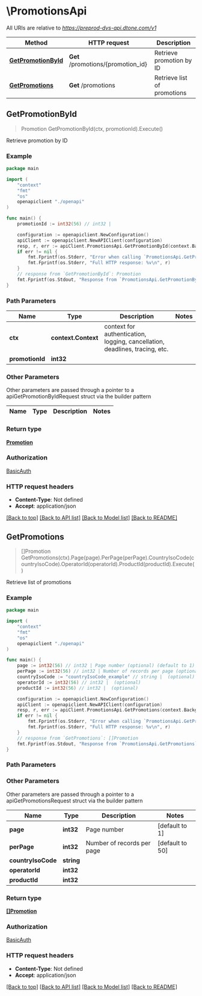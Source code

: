 # \PromotionsApi

All URIs are relative to *https://preprod-dvs-api.dtone.com/v1*

Method | HTTP request | Description
------------- | ------------- | -------------
[**GetPromotionById**](PromotionsApi.md#GetPromotionById) | **Get** /promotions/{promotion_id} | Retrieve promotion by ID
[**GetPromotions**](PromotionsApi.md#GetPromotions) | **Get** /promotions | Retrieve list of promotions



## GetPromotionById

> Promotion GetPromotionById(ctx, promotionId).Execute()

Retrieve promotion by ID

### Example

```go
package main

import (
    "context"
    "fmt"
    "os"
    openapiclient "./openapi"
)

func main() {
    promotionId := int32(56) // int32 | 

    configuration := openapiclient.NewConfiguration()
    apiClient := openapiclient.NewAPIClient(configuration)
    resp, r, err := apiClient.PromotionsApi.GetPromotionById(context.Background(), promotionId).Execute()
    if err != nil {
        fmt.Fprintf(os.Stderr, "Error when calling `PromotionsApi.GetPromotionById``: %v\n", err)
        fmt.Fprintf(os.Stderr, "Full HTTP response: %v\n", r)
    }
    // response from `GetPromotionById`: Promotion
    fmt.Fprintf(os.Stdout, "Response from `PromotionsApi.GetPromotionById`: %v\n", resp)
}
```

### Path Parameters


Name | Type | Description  | Notes
------------- | ------------- | ------------- | -------------
**ctx** | **context.Context** | context for authentication, logging, cancellation, deadlines, tracing, etc.
**promotionId** | **int32** |  | 

### Other Parameters

Other parameters are passed through a pointer to a apiGetPromotionByIdRequest struct via the builder pattern


Name | Type | Description  | Notes
------------- | ------------- | ------------- | -------------


### Return type

[**Promotion**](Promotion.md)

### Authorization

[BasicAuth](../README.md#BasicAuth)

### HTTP request headers

- **Content-Type**: Not defined
- **Accept**: application/json

[[Back to top]](#) [[Back to API list]](../README.md#documentation-for-api-endpoints)
[[Back to Model list]](../README.md#documentation-for-models)
[[Back to README]](../README.md)


## GetPromotions

> []Promotion GetPromotions(ctx).Page(page).PerPage(perPage).CountryIsoCode(countryIsoCode).OperatorId(operatorId).ProductId(productId).Execute()

Retrieve list of promotions

### Example

```go
package main

import (
    "context"
    "fmt"
    "os"
    openapiclient "./openapi"
)

func main() {
    page := int32(56) // int32 | Page number (optional) (default to 1)
    perPage := int32(56) // int32 | Number of records per page (optional) (default to 50)
    countryIsoCode := "countryIsoCode_example" // string |  (optional)
    operatorId := int32(56) // int32 |  (optional)
    productId := int32(56) // int32 |  (optional)

    configuration := openapiclient.NewConfiguration()
    apiClient := openapiclient.NewAPIClient(configuration)
    resp, r, err := apiClient.PromotionsApi.GetPromotions(context.Background()).Page(page).PerPage(perPage).CountryIsoCode(countryIsoCode).OperatorId(operatorId).ProductId(productId).Execute()
    if err != nil {
        fmt.Fprintf(os.Stderr, "Error when calling `PromotionsApi.GetPromotions``: %v\n", err)
        fmt.Fprintf(os.Stderr, "Full HTTP response: %v\n", r)
    }
    // response from `GetPromotions`: []Promotion
    fmt.Fprintf(os.Stdout, "Response from `PromotionsApi.GetPromotions`: %v\n", resp)
}
```

### Path Parameters



### Other Parameters

Other parameters are passed through a pointer to a apiGetPromotionsRequest struct via the builder pattern


Name | Type | Description  | Notes
------------- | ------------- | ------------- | -------------
 **page** | **int32** | Page number | [default to 1]
 **perPage** | **int32** | Number of records per page | [default to 50]
 **countryIsoCode** | **string** |  | 
 **operatorId** | **int32** |  | 
 **productId** | **int32** |  | 

### Return type

[**[]Promotion**](Promotion.md)

### Authorization

[BasicAuth](../README.md#BasicAuth)

### HTTP request headers

- **Content-Type**: Not defined
- **Accept**: application/json

[[Back to top]](#) [[Back to API list]](../README.md#documentation-for-api-endpoints)
[[Back to Model list]](../README.md#documentation-for-models)
[[Back to README]](../README.md)

